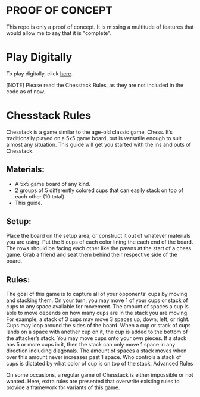 # PROOF OF CONCEPT
This repo is only a proof of concept. It is missing a multitude of features that would allow me to say that it is "complete".

# Play Digitally
To play digitally, click <a href="https://salamandeenie.github.io/Chesstack/Project%20Stackers/Index.html">here</a>.

[NOTE] Please read the Chesstack Rules, as they are not included in the code as of now. 

# Chesstack Rules

Chesstack is a game similar to the age-old classic game, Chess. It’s traditionally played on a 5x5 game board, but is versatile enough to suit almost any situation. This guide will get you started with the ins and outs of Chesstack.

## Materials:
- A 5x5 game board of any kind.
- 2 groups of 5 differently colored cups that can easily stack on top of each other (10 total).
- This guide.

## Setup:
Place the board on the setup area, or construct it out of whatever materials you are using.
Put  the 5 cups of each color lining the each end of the board. The rows should be facing each other like the pawns at the start of a chess game.
Grab a friend and seat them behind their respective side of the board.

## Rules:
The goal of this game is to capture all of your opponents’ cups by moving and stacking them.
On your turn, you may move 1 of your cups or stack of cups to any space available for movement. The amount of spaces a cup is able to move depends on how many cups are in the stack you are moving. For example, a stack of 3 cups may move 3 spaces up, down, left, or right. Cups may loop around the sides of the board.
When a cup or stack of cups lands on a space with another cup on it, the cup is added to the bottom of the attacker’s stack. You may move cups onto your own pieces.
If a stack has 5 or more cups in it, then the stack can only move 1 space in any direction including diagonals. The amount of spaces a stack moves when over this amount never increases past 1 space.
Who controls a stack of cups is dictated by what color of cup is on top of the stack.
Advanced Rules

On some occasions, a regular game of Chesstack is either impossible or not wanted. Here, extra rules are presented that overwrite existing rules to provide a framework for variants of this game.



